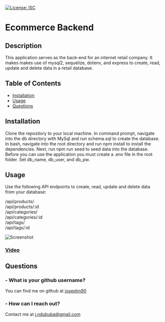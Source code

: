 [![License: ISC](https://img.shields.io/badge/License-ISC-blue.svg)](https://opensource.org/licenses/ISC)
# Ecommerce Backend

## Description 

This application serves as the back-end for an internet retail company. It makes makes use of mysql2, sequelize, dotenv, and express to create, read, update and delete data in a retail database.

## Table of Contents

* [Installation](#installation)
* [Usage](#usage)
* [Questions](#questions)

## Installation

Clone the repository to your local machine. In command prompt, navigate into the db directory with MySql and run schema.sql to create the database. In bash, navigate into the root directory and run npm install to install the dependencies. Next, run npm run seed to seed data into the database. Before you can use the application you must create a .env file in the root folder. Set db_name, db_user, and db_pw.

## Usage

Use the following API endpoints to create, read, update and delete data from your database:

/api/products/\
/api/products/:id\
/api/categories/\
/api/categories/:id\
/api/tags/\
/api/tags/:id

![Screenshot]()

### [Video]()

## Questions

### - What is your github username?

You can find me on github at [josephn90](https://github.com/josephn90)

### - How can I reach out?

Contact me at <j.ndububa@gmail.com>